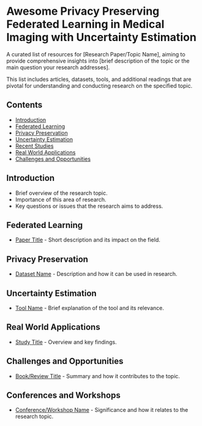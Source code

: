 # Awesome Privacy Preserving Federated Learning in Medical Imaging with Uncertainty Estimation

A curated list of resources for [Research Paper/Topic Name], aiming to provide comprehensive insights into [brief description of the topic or the main question your research addresses].

This list includes articles, datasets, tools, and additional readings that are pivotal for understanding and conducting research on the specified topic.

## Contents
- [Introduction](#introduction)
- [Federated Learning](#Federated-Learning)
- [Privacy Preservation](#Privacy-Preservation)
- [Uncertainty Estimation](#Uncertainty-Estimation)
- [Recent Studies](#recent-studies)
- [Real World Applications](#Real-World-Applications)
- [Challenges and Opportunities](#Challenges-and-Opportunities)


## Introduction
- Brief overview of the research topic.
- Importance of this area of research.
- Key questions or issues that the research aims to address.

## Federated Learning
- [Paper Title](link) - Short description and its impact on the field.

## Privacy Preservation
- [Dataset Name](link) - Description and how it can be used in research.

## Uncertainty Estimation
- [Tool Name](link) - Brief explanation of the tool and its relevance.

## Real World Applications
- [Study Title](link) - Overview and key findings.

## Challenges and Opportunities
- [Book/Review Title](link) - Summary and how it contributes to the topic.

## Conferences and Workshops
- [Conference/Workshop Name](link) - Significance and how it relates to the research topic.



